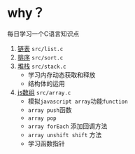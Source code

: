 # why？

每日学习一个C语言知识点

1. [链表](https://github.com/Nightink/Learn-C/blob/master/src/list.c) `src/list.c`
1. [排序](https://github.com/Nightink/Learn-C/blob/master/src/sort.c) `src/sort.c`
1. [堆栈](https://github.com/Nightink/Learn-C/blob/master/src/stack.c) `src/stack.c` 
    * 学习内存动态获取和释放
    * 结构体的运用
1. [js数组](https://github.com/Nightink/Learn-C/blob/master/src/array.c) `src/array.c` 
    * 模拟`javascript array`功能`function`
    * `array push`函数 
    * `array pop` 
    * `array forEach` 添加回调方法
    * `array unshift shift` 方法
    * 学习函数指针